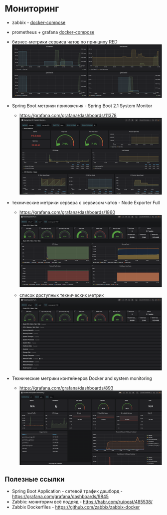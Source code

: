 # Мониторинг


- zabbix - [docker-compose](./zabbix-mysql/docker-compose.yml)
- prometheus + grafana [docker-compose](./prometheus/docker-compose.yml)

- бизнес-метрики сервиса чатов по принципу RED
![red-app.png](./prometheus/screenshots/red-app.png)

- Spring Boot метрики приложения - Spring Boot 2.1 System Monitor
  - https://grafana.com/grafana/dashboards/11378
![sb-system-monitor.png](./prometheus/screenshots/sb-system-monitor.png)

- технические метрики сервера с сервисом чатов - Node Exporter Full
  - https://grafana.com/grafana/dashboards/1860
![node-exporter-graphs.png](./prometheus/screenshots/node-exporter-graphs.png)
  
  - список доступных технических метрик
![node-exporter-list.png](./prometheus/screenshots/node-exporter-list.png)  

- Технические метрики контейнеров Docker and system monitoring
  - https://grafana.com/grafana/dashboards/893
![docker.png](./prometheus/screenshots/docker.png)  


## Полезные ссылки

- Spring Boot Application - сетевой трафик дашборд - https://grafana.com/grafana/dashboards/9845
- Zabbix: мониторим всё подряд - https://habr.com/ru/post/485538/
- Zabbix Dockerfiles - https://github.com/zabbix/zabbix-docker

